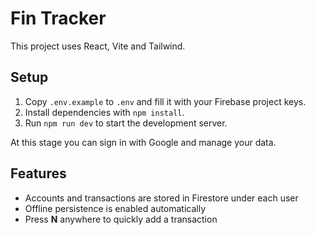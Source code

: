 # Fin Tracker

This project uses React, Vite and Tailwind.

## Setup

1. Copy `.env.example` to `.env` and fill it with your Firebase project keys.
2. Install dependencies with `npm install`.
3. Run `npm run dev` to start the development server.

At this stage you can sign in with Google and manage your data.

## Features

- Accounts and transactions are stored in Firestore under each user
- Offline persistence is enabled automatically
- Press **N** anywhere to quickly add a transaction
